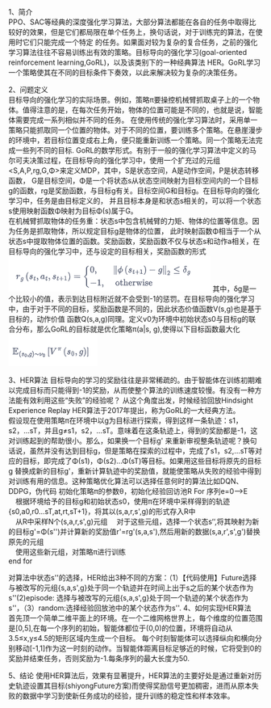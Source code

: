 1、简介  
PPO、SAC等经典的深度强化学习算法，大部分算法都能在各自的任务中取得比较好的效果，但是它们都局限在单个任务上，换句话说，对于训练完的算法，在使用时它们只能完成一个特定
的任务。如果面对较为复杂的复合任务，之前的强化学习算法往往不容易训练出有效的策略。目标导向的强化学习(goal-oriented reinforcement learning,GoRL)，以及该类别下的一种经典算法
HER。GoRL学习一个策略使其在不同的目标条件下奏效，以此来解决较为复杂的决策任务。

2、问题定义  
目标导向的强化学习的实际场景。例如，策略π要操控机械臂抓取桌子上的一个物体。值得注意的是，在每次任务开始，物体的位置可能是不同的，也就是说，智能体需要完成一系列相似并不同的任务。
在使用传统的强化学习算法时，采用单一策略只能抓取同一个位置的物体。对于不同的位置，要训练多个策略。在悬崖漫步的环境中，若目标位置变成右上角，便只能重新训练一个策略。同一个策略无法完成一些列不同的目标.
GoRL的数学形式。有别于一般的强化学习算法中定义的马尔可夫决策过程，在目标导向的强化学习中，使用一个扩充过的元组<S,A,P,rg,G,Φ>来定义MDP，其中，S是状态空间，A是动作空间，P是状态转移函数，
G是目标空间，Φ是一个将状态s从状态空间映射为目标空间内的一个目标g的函数，rg是奖励函数，与目标g有关。目标空间G和目标g。在目标导向的强化学习中，任务是由目标定义的，
并且目标本身是和状态s相关的，可以将一个状态s使用映射函数Φ映射为目标Φ(s)属于G。  
在机械臂抓取物体的任务重：状态s中包含机械臂的力矩、物体的位置等信息。因为任务是抓取物体，所以规定目标g是物体的位置，
此时映射函数Φ相当于一个从状态s中提取物体位置的函数。奖励函数，奖励函数不仅与状态s和动作a相关，在目标导向的强化学习中，还与设定的目标相关，奖励函数的形式![GoRL的奖励函数.png](GoRL的奖励函数.png)
其中，δg是一个比较小的值，表示到达目标附近就不会受到-1的惩罚。在目标导向的强化学习中，由于对于不同的目标，奖励函数是不同的，因此状态价值函数V(s,g)也是基于目标的，动作价值
函数Q(s,a,g)同理。定义v0为环境中初始状态s0与目标g的联合分布，那么GoRL的目标就是优化策略π(a|s, g),使得以下目标函数最大化![GoRL的目标函数.png](GoRL的目标函数.png)

3、HER算法
目标导向的学习的奖励往往是非常稀疏的。由于智能体在训练初期难以完成目标而只能得到-1的奖励，从而使整个算法的训练速度较慢。有没有一种方法能有效利用这些“失败”的经验呢？
从这个角度出发，时候经验回放Hindsight Experience Replay HER算法于2017年提出，称为GoRL的一大经典方法。  
假设现在使用策略π在环境中以g为目标进行探索，得到这样一条轨迹：s1，s2，...sT，并且g≠s1，s2，...sT。意味着在这条轨迹上，得到的奖励都是-1，这对训练起到的帮助很小。那么，如果换一个目标g'
来重新审视整条轨迹呢？换句话说，虽然并没有达到目标g，但是策略在探索的过程中，完成了s1，s2,...sT等对应的目标，即完成了Φ(s1)，Φ(s2)...Φ(sT)等目标。如果用这些目标将原先的目标g
替换成新的目标g'，重新计算轨迹中的奖励值，就能使策略从失败的经验中得到对训练有用的信息。这种策略优化算法可以选择任意何时的算法比如DQN、DDPG，伪代码
初始化策略π的参数θ，初始化经验回访池R
For 序列e=0-->E  
&emsp;根据环境给予的目标g和初始状态s0，使用π在环境中采样得到的轨迹{s0,a0,r0...sT,at,rt,sT+1}，将其以(s,a,r,s',g)的形式存入R中  
&emsp;从R中采样N个(s,a,r,s',g)元组
&emsp;对于这些元组，选择一个状态s‘‘,将其映射为新的目标g'=Φ(s'')并计算新的奖励值r'=rg'(s,a,s'),然后用新的数据(s,a,r',s',g')替换原先的元组  
&emsp;使用这些新元组，对策略π进行训练  
end for

对算法中状态s''的选择，HER给出3种不同的方案：（1）【代码使用】Future选择与被改写的元组{s,a,s',g}处于同一个轨迹并在时间上出于s之后的某个状态作为s''(2)episode:
选择与被改写的元组{s,a,s',g}处于同一个轨迹的某个状态作为s''，（3）random:选择经验回放池中的某个状态作为s''.
4、如何实现HER算法  
首先顶一个简单二维平面上的环境。在一个二维网格世界上，每个维度的位置范围是[0,5],在每一个序列的初始，智能体都位于(0,0)的位置，环境将自动从3.5≤x,y≤4.5的矩形区域内生成一个目标。
每个时刻智能体可以选择纵向和横向分别移动[-1,1]作为这一时刻的动作。当智能体距离目标足够近的时候，它将受到0的奖励并结束任务，否则奖励为-1.每条序列的最大长度为50.

5、结论
使用HER算法后，效果有显著提升，HER算法的主要好处是通过重新对历史轨迹设置其目标(shiyongFuture方案)而使得奖励信号更加稠密，进而从原本失败的数据中学习到使新任务成功的经验，提升训练的稳定性和样本效率。